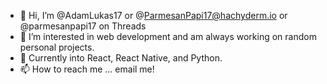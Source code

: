 - 👋 Hi, I’m @AdamLukas17 or @ParmesanPapi17@hachyderm.io or @parmesanpapi17 on Threads
- 👀 I’m interested in web development and am always working on random personal projects. 
- 🌱 Currently into React, React Native, and Python.
- 📫 How to reach me ... email me!

<!---
AdamLukas17/AdamLukas17 is a ✨ special ✨ repository because its `README.md` (this file) appears on your GitHub profile.
You can click the Preview link to take a look at your changes.
--->
